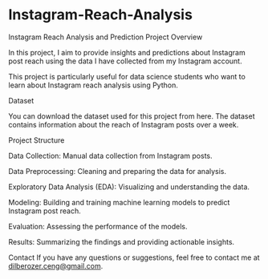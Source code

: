 # Instagram-Reach-Analysis
Instagram Reach Analysis and Prediction
Project Overview

In this project, I aim to provide insights and predictions about Instagram post reach using the data I have collected from my Instagram account. 

This project is particularly useful for data science students who want to learn about Instagram reach analysis using Python.

Dataset

You can download the dataset used for this project from here. The dataset contains information about the reach of Instagram posts over a week.

Project Structure

Data Collection: Manual data collection from Instagram posts.

Data Preprocessing: Cleaning and preparing the data for analysis.

Exploratory Data Analysis (EDA): Visualizing and understanding the data.

Modeling: Building and training machine learning models to predict Instagram post reach.

Evaluation: Assessing the performance of the models.

Results: Summarizing the findings and providing actionable insights.



Contact
If you have any questions or suggestions, feel free to contact me at dilberozer.ceng@gmail.com.

